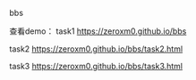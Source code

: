 bbs

查看demo：
task1    https://zeroxm0.github.io/bbs

task2    https://zeroxm0.github.io/bbs/task2.html

task3    https://zeroxm0.github.io/bbs/task3.html
